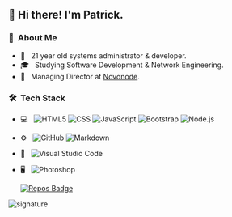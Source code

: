 <h2> 👋 Hi there! I'm Patrick.</h2> 

<h3> 👨 &nbsp;About Me </h3>

- 🤔 &nbsp; 21 year old systems administrator & developer.
- 🎓 &nbsp; Studying Software Development & Network Engineering.
- 📝 &nbsp; Managing Director at [Novonode](https://novonode.com).
<!-- - 💼 &nbsp; Working as a Construction Labourer. -->

<h3> 🛠 &nbsp;Tech Stack</h3>

- 💻 &nbsp;
  ![HTML5](https://img.shields.io/badge/-HTML5-333333?style=flat&logo=HTML5)
  ![CSS](https://img.shields.io/badge/-CSS-333333?style=flat&logo=CSS3&logoColor=1572B6)
  ![JavaScript](https://img.shields.io/badge/-JavaScript-333333?style=flat&logo=javascript)
  ![Bootstrap](https://img.shields.io/badge/-Bootstrap-333333?style=flat&logo=bootstrap&logoColor=563D7C)
  ![Node.js](https://img.shields.io/badge/-Node.js-333333?style=flat&logo=node.js)
- ⚙️ &nbsp;
  ![GitHub](https://img.shields.io/badge/-GitHub-333333?style=flat&logo=github)
  ![Markdown](https://img.shields.io/badge/-Markdown-333333?style=flat&logo=markdown)
- 🔧 &nbsp;
  ![Visual Studio Code](https://img.shields.io/badge/-Visual%20Studio%20Code-333333?style=flat&logo=visual-studio-code&logoColor=007ACC)
- 🖥 &nbsp;
  ![Photoshop](https://img.shields.io/badge/-Photoshop-333333?style=flat&logo=adobe-photoshop)
  
  [![Repos Badge](https://badges.pufler.dev/repos/patrickmcisaac)](https://badges.pufler.dev)
  
![signature](https://i.patrickmcisaac.com/images/signature.png)
<br/>
